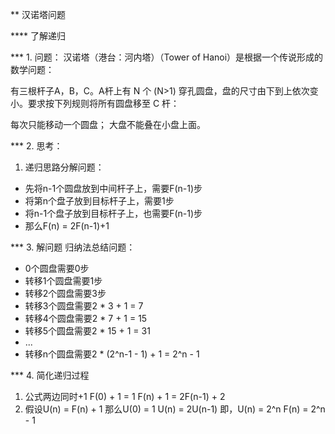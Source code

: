 ** 汉诺塔问题

**** 了解递归

*** 1. 问题：
汉诺塔（港台：河内塔）（Tower of Hanoi）是根据一个传说形成的数学问题：

有三根杆子A，B，C。A杆上有 N 个 (N>1) 穿孔圆盘，盘的尺寸由下到上依次变小。要求按下列规则将所有圆盘移至 C 杆：

每次只能移动一个圆盘；
大盘不能叠在小盘上面。

*** 2. 思考：
1. 递归思路分解问题：
- 先将n-1个圆盘放到中间杆子上，需要F(n-1)步
- 将第n个盘子放到目标杆子上，需要1步
- 将n-1个盘子放到目标杆子上，也需要F(n-1)步
- 那么F(n) = 2F(n-1)+1

*** 3. 解问题
归纳法总结问题：
- 0个圆盘需要0步
- 转移1个圆盘需要1步
- 转移2个圆盘需要3步
- 转移3个圆盘需要2 * 3 + 1 = 7
- 转移4个圆盘需要2 * 7 + 1 = 15
- 转移5个圆盘需要2 * 15 + 1 = 31
- ...
- 转移n个圆盘需要2 * (2^n-1 - 1) + 1 = 2^n - 1

*** 4. 简化递归过程
1. 公式两边同时+1
F(0) + 1 = 1
F(n) + 1 = 2F(n-1) + 2
2. 假设U(n) = F(n) + 1
那么U(0) = 1
U(n) = 2U(n-1)
即，U(n) = 2^n
F(n) = 2^n - 1

